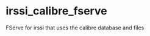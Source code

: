 irssi_calibre_fserve
====================

FServe for irssi that uses the calibre database and files